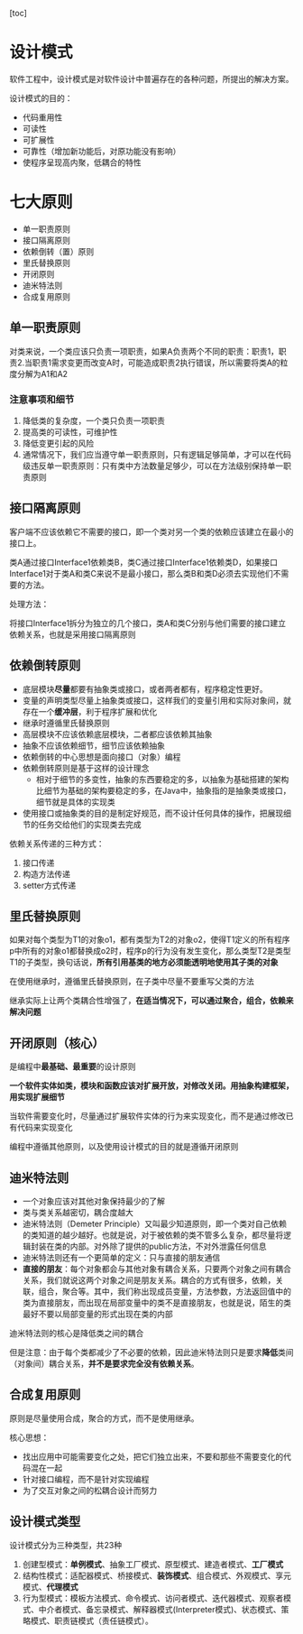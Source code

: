 [toc]

# 设计模式

​	软件工程中，设计模式是对软件设计中普遍存在的各种问题，所提出的解决方案。

设计模式的目的：

* 代码重用性
* 可读性
* 可扩展性
* 可靠性（增加新功能后，对原功能没有影响）
* 使程序呈现高内聚，低耦合的特性

# 七大原则

* 单一职责原则
* 接口隔离原则
* 依赖倒转（置）原则
* 里氏替换原则
* 开闭原则
* 迪米特法则
* 合成复用原则

## 单一职责原则

对类来说，一个类应该只负责一项职责，如果A负责两个不同的职责：职责1，职责2.当职责1需求变更而改变A时，可能造成职责2执行错误，所以需要将类A的粒度分解为A1和A2

### 注意事项和细节

1. 降低类的复杂度，一个类只负责一项职责
2. 提高类的可读性，可维护性
3. 降低变更引起的风险
4. 通常情况下，我们应当遵守单一职责原则，只有逻辑足够简单，才可以在代码级违反单一职责原则：只有类中方法数量足够少，可以在方法级别保持单一职责原则

## 接口隔离原则

客户端不应该依赖它不需要的接口，即一个类对另一个类的依赖应该建立在最小的接口上。

类A通过接口Interface1依赖类B，类C通过接口Interface1依赖类D，如果接口Interface1对于类A和类C来说不是最小接口，那么类B和类D必须去实现他们不需要的方法。

处理方法：

将接口Interface1拆分为独立的几个接口，类A和类C分别与他们需要的接口建立依赖关系，也就是采用接口隔离原则

## 依赖倒转原则

* 底层模块**尽量**都要有抽象类或接口，或者两者都有，程序稳定性更好。
* 变量的声明类型尽量上抽象类或接口，这样我们的变量引用和实际对象间，就存在一个**缓冲层**，利于程序扩展和优化
* 继承时遵循里氏替换原则
* 高层模块不应该依赖底层模块，二者都应该依赖其抽象
* 抽象不应该依赖细节，细节应该依赖抽象
* 依赖倒转的中心思想是面向接口（对象）编程
* 依赖倒转原则是基于这样的设计理念
  * 相对于细节的多变性，抽象的东西要稳定的多，以抽象为基础搭建的架构比细节为基础的架构要稳定的多，在Java中，抽象指的是抽象类或接口，细节就是具体的实现类
* 使用接口或抽象类的目的是制定好规范，而不设计任何具体的操作，把展现细节的任务交给他们的实现类去完成

依赖关系传递的三种方式：

1. 接口传递
2. 构造方法传递
3. setter方式传递

## 里氏替换原则

如果对每个类型为T1的对象o1，都有类型为T2的对象o2，使得T1定义的所有程序p中所有的对象o1都替换成o2时，程序p的行为没有发生变化，那么类型T2是类型T1的子类型，换句话说，**所有引用基类的地方必须能透明地使用其子类的对象**

在使用继承时，遵循里氏替换原则，在子类中尽量不要重写父类的方法

继承实际上让两个类耦合性增强了，**在适当情况下，可以通过聚合，组合，依赖来解决问题**

## 开闭原则（核心）

是编程中**最基础、最重要**的设计原则

**一个软件实体如类，模块和函数应该对扩展开放，对修改关闭。用抽象构建框架，用实现扩展细节**

当软件需要变化时，尽量通过扩展软件实体的行为来实现变化，而不是通过修改已有代码来实现变化

编程中遵循其他原则，以及使用设计模式的目的就是遵循开闭原则

 

## 迪米特法则

* 一个对象应该对其他对象保持最少的了解
* 类与类关系越密切，耦合度越大
* 迪米特法则（Demeter Principle）又叫最少知道原则，即一个类对自己依赖的类知道的越少越好。也就是说，对于被依赖的类不管多么复杂，都尽量将逻辑封装在类的内部。对外除了提供的public方法，不对外泄露任何信息
* 迪米特法则还有一个更简单的定义：只与直接的朋友通信
* **直接的朋友**：每个对象都会与其他对象有耦合关系，只要两个对象之间有耦合关系，我们就说这两个对象之间是朋友关系。耦合的方式有很多，依赖，关联，组合，聚合等。其中，我们称出现成员变量，方法参数，方法返回值中的类为直接朋友，而出现在局部变量中的类不是直接朋友，也就是说，陌生的类最好不要以局部变量的形式出现在类的内部

迪米特法则的核心是降低类之间的耦合

但是注意：由于每个类都减少了不必要的依赖，因此迪米特法则只是要求**降低**类间（对象间）耦合关系，**并不是要求完全没有依赖关系**。

## 合成复用原则

原则是尽量使用合成，聚合的方式，而不是使用继承。

核心思想：

* 找出应用中可能需要变化之处，把它们独立出来，不要和那些不需要变化的代码混在一起
* 针对接口编程，而不是针对实现编程
* 为了交互对象之间的松耦合设计而努力

## 设计模式类型

设计模式分为三种类型，共23种

1. 创建型模式：**单例模式**、抽象工厂模式、原型模式、建造者模式、**工厂模式**
2. 结构性模式：适配器模式、桥接模式、**装饰模式**、组合模式、外观模式、享元模式、**代理模式**
3. 行为型模式：模板方法模式、命令模式、访问者模式、迭代器模式、观察者模式、中介者模式、备忘录模式、解释器模式(Interpreter模式)、状态模式、策略模式、职责链模式（责任链模式）。